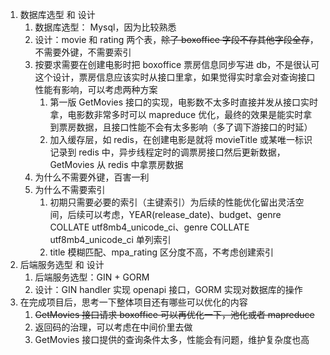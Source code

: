1. 数据库选型 和 设计
    1. 数据库选型： Mysql，因为比较熟悉
    2. 设计：movie 和 rating 两个表，~~除了 boxoffice 字段不存其他字段全存~~，不需要外键，不需要索引
    3. 按要求需要在创建电影时把 boxoffice 票房信息同步写进 db，不是很认可这个设计，票房信息应该实时从接口里拿，如果觉得实时拿会对查询接口性能有影响，可以考虑两种方案
        1. 第一版 GetMovies 接口的实现，电影数不太多时直接并发从接口实时拿，电影数非常多时可以 mapreduce
           优化，最终的效果是能实时拿到票房数据，且接口性能不会有太多影响（多了调下游接口的时延）
        2. 加入缓存层，如 redis，在创建电影是就将 movieTitle 或某唯一标识记录到 redis 中，异步线程定时的调票房接口然后更新数据，GetMovies
           从 redis 中拿票房数据
    4. 为什么不需要外键，百害一利
    5. 为什么不需要索引
        1. 初期只需要必要的索引（主键索引）为后续的性能优化留出灵活空间，后续可以考虑，YEAR(release_date)、budget、genre
           COLLATE utf8mb4_unicode_ci、genre COLLATE utf8mb4_unicode_ci 单列索引
        2. title 模糊匹配、mpa_rating 区分度不高，不考虑创建索引
2. 后端服务选型 和 设计
    1. 后端服务选型：GIN + GORM
    2. 设计：GIN handler 实现 openapi 接口，GORM 实现对数据库的操作
3. 在完成项目后，思考一下整体项目还有哪些可以优化的内容
    1. ~~GetMovies 接口请求 boxoffice 可以再优化一下，池化或者 mapreduce~~
    2. 返回码的治理，可以考虑在中间价里去做
    3. GetMovies 接口提供的查询条件太多，性能会有问题，维护复杂度也高